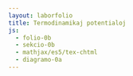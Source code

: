 ```yaml
---
layout: laborfolio
title: Termodinamikaj potentialoj
js:
  - folio-0b
  - sekcio-0b  
  - mathjax/es5/tex-chtml
  - diagramo-0a 
---
```


<!-- 

https://de.wikipedia.org/wiki/Thermodynamisches_Potential 
https://www.youtube.com/watch?v=00WL4JX5fX8

https://itp.uni-frankfurt.de/~gros/Vorlesungen/TD/5_Thermodynamic_potentials.pdf

bona prezento de ĉiuj kvar precipaj potencialaj:
https://www.youtube.com/watch?v=9s30qibtEjw

Gibbs-potencialo:
https://de.wikipedia.org/wiki/Gibbs-Energie

Helmholtz-potencialo:
https://de.wikipedia.org/wiki/Freie_Energie
https://chem.libretexts.org/Bookshelves/Physical_and_Theoretical_Chemistry_Textbook_Maps/Physical_Chemistry_(LibreTexts)/22%3A_Helmholtz_and_Gibbs_Energies/22.01%3A_Helmholtz_Energy


eble rigardindaj:
https://www.youtube.com/watch?v=o6LvdHU8hKI&t=4369s
https://www.youtube.com/watch?v=vi6Gd3I-rW8&t=3s
https://www.youtube.com/watch?v=rBszMVBP0v4&t=375s


atmosferaj procezoj:
https://www.spektrum.de/lexikon/geographie/adiabatische-prozesse/115
https://wiki.bildungsserver.de/klimawandel/index.php/Adiabatische_Prozesse
https://www.studocu.com/de/document/universitat-augsburg/physische-geographie-i/physische-geographie-i-vorlesung-6-klimatologie/16182796

-->

<!-- 
... nula leĝo de termodinamiko: ekvilibro inter tri konektitaj sistemoj kaj ties temepraturo.

dU = TdS - pdV
dH = TdS + Vdp
dF = -pdV -SdT (konst. T, V)
dG = Vdp - SdT

ekzemploj de apliko F, G:

- miksado de du gasoj ĉe kosntanta temperaturo kaj (V resp. p)
   vd. ekz-e https://itp.uni-frankfurt.de/~gros/Vorlesungen/TD/5_Thermodynamic_potentials.pdf, p.56
- ekvilibro inter akvo kaj vaporo depende de temperaturo
- ekvilibro de glacio kaj akvo depende de T aŭ p
- fazodiagramo por akvo
  vd. 
  - https://geo.libretexts.org/Bookshelves/Meteorology_and_Climate_Science/Book%3A_Fundamentals_of_Atmospheric_Science_(Brune)/03%3A_Moist_Processes/3.03%3A_Phase_Diagram_for_Water_Vapor_-_Clausius_Clapeyron_Equation
  - https://chem.libretexts.org/Bookshelves/Physical_and_Theoretical_Chemistry_Textbook_Maps/Physical_Chemistry_(Fleming)/08%3A_Phase_Equilibrium/8.04%3A_The_Clapeyron_Equation
  - https://de.wikipedia.org/wiki/Verdampfungsenthalpie
- ekvilibro de karbonacido kaj karbondioksido depende de temperaturo resp. premo

vd https://www.drjez.com/uco/ChemTools/Standard%20Thermodynamic%20Values.pdf
(100 kPa, 25°C)
| subst.  | H [kJ/mol]  | S [J/mol*K] | G [kJ/mol] |
| H2O (g) | -241.82     | 188.72      | -228.59    |
| H2O (l) | -285.83     |  69.91      | -237.18    |

-->
